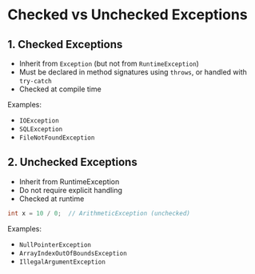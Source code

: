 # Checked vs Unchecked Exceptions

## 1. Checked Exceptions

- Inherit from `Exception` (but not from `RuntimeException`)
- Must be declared in method signatures using `throws`, or handled with `try-catch`
- Checked at compile time

Examples:

- `IOException`
- `SQLException`
- `FileNotFoundException`

## 2. Unchecked Exceptions

- Inherit from RuntimeException
- Do not require explicit handling
- Checked at runtime

```java
int x = 10 / 0;  // ArithmeticException (unchecked)
```

Examples:

- `NullPointerException`
- `ArrayIndexOutOfBoundsException`
- `IllegalArgumentException`
